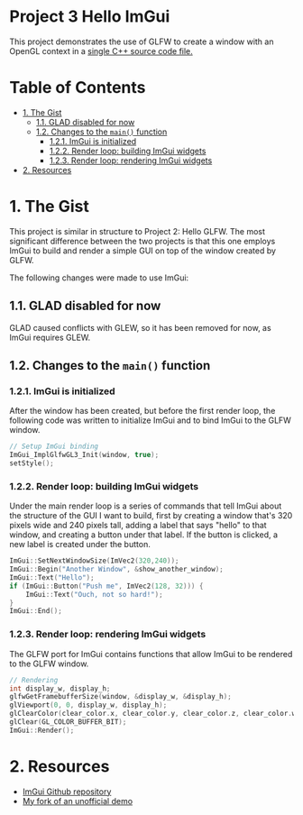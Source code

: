 # Project 3 Hello ImGui <!-- omit in toc -->
This project demonstrates the use of GLFW to create a window with an OpenGL context in a [single C++ source code file.](main.cpp)

# Table of Contents <!-- omit in toc -->
- [1. The Gist](#1-the-gist)
	- [1.1. GLAD disabled for now](#11-glad-disabled-for-now)
	- [1.2. Changes to the `main()` function](#12-changes-to-the-main-function)
		- [1.2.1. ImGui is initialized](#121-imgui-is-initialized)
		- [1.2.2. Render loop: building ImGui widgets](#122-render-loop-building-imgui-widgets)
		- [1.2.3. Render loop: rendering ImGui widgets](#123-render-loop-rendering-imgui-widgets)
- [2. Resources](#2-resources)

# 1. The Gist
This project is similar in structure to Project 2: Hello GLFW. The most significant difference between the two projects is that this one employs ImGui to build and render a simple GUI on top of the window created by GLFW.

The following changes were made to use ImGui:

## 1.1. GLAD disabled for now
GLAD caused conflicts with GLEW, so it has been removed for now, as ImGui requires GLEW.

## 1.2. Changes to the `main()` function

### 1.2.1. ImGui is initialized
After the window has been created, but before the first render loop, the following code was written to initialize ImGui and to bind ImGui to the
GLFW window.

```C++
// Setup ImGui binding
ImGui_ImplGlfwGL3_Init(window, true);
setStyle();
```

### 1.2.2. Render loop: building ImGui widgets
Under the main render loop is a series of commands that tell ImGui about the
structure of the GUI I want to build, first by creating a window that's 320 pixels
wide and 240 pixels tall, adding a label that says "hello" to that window,
and creating a button under that label. If the button is clicked, a new label is created under the button.
```C++
ImGui::SetNextWindowSize(ImVec2(320,240));
ImGui::Begin("Another Window", &show_another_window);
ImGui::Text("Hello");
if (ImGui::Button("Push me", ImVec2(128, 32))) {
	ImGui::Text("Ouch, not so hard!");
}
ImGui::End();
```


### 1.2.3. Render loop: rendering ImGui widgets
The GLFW port for ImGui contains functions that allow ImGui to be rendered
to the GLFW window.
```C++
// Rendering
int display_w, display_h;
glfwGetFramebufferSize(window, &display_w, &display_h);
glViewport(0, 0, display_w, display_h);
glClearColor(clear_color.x, clear_color.y, clear_color.z, clear_color.w);
glClear(GL_COLOR_BUFFER_BIT);
ImGui::Render();
```



# 2. Resources
* [ImGui Github repository](https://github.com/ocornut/imgui)
* [My fork of an unofficial demo](https://github.com/m516/imgui-opengl-glfw-glew-cmake-demo/)
